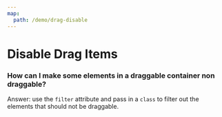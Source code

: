 ```yaml
---
map:
  path: /demo/drag-disable
---
```


# Disable Drag Items

### How can I make some elements in a draggable container non draggable?

Answer: use the `filter` attribute and pass in a `class` to filter out the elements that should not be draggable.

<demo src="./filter.vue"
title="Drag disable"
desc="Make the first element of the left list non-draggable.">
</demo>
